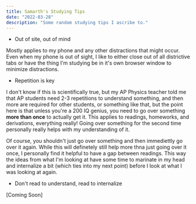 ```yaml
---
title: Samarth's Studying Tips
date: "2022-03-28"
description: "Some random studying tips I ascribe to."
---
```


- Out of site, out of mind

Mostly applies to my phone and any other distractions that might occur. Even when my phone is out of sight, I like to either close out of all districtive tabs or have the thing I'm studying be in it's own browser window to minimize distractions.

- Repetition is key

I don't know if this is scientifically true, but my AP Physics teacher told me that AP students need 2-3 repetitions to understand something, and then more are required for other students, or something like that, but the point here is that unless you're a 200 IQ genius, you need to go over something **more than once** to actually get it. This applies to readings, homeworks, and derivations, everything really! Going over something for the second time personally really helps with my understanding of it.

Of course, you shouldn't just go over something and then immediettly go over it again. While this will definetely still help more thna just going over it once, I personally find it helpful to have a gap between readings. This way the ideas from what I'm looking at have some time to marinate in my head and internalize a bit (which ties into my next point) before I look at what I was looking at again.

- Don't read to understand, read to internalize

[Coming Soon]
